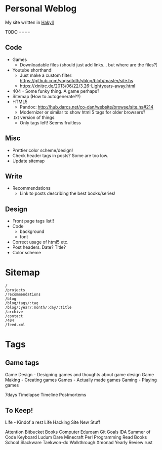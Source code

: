
Personal Weblog
===============

My site written in [Hakyll][]

[Hakyll]: http://jaspervdj.be/hakyll/

TODO ====

Code
----

* Games
    * Downloadable files (should just add links... but where are the files?)
* Youtube shorthand  
    * Just make a custom filter: <https://github.com/yogsototh/yblog/blob/master/site.hs>
    * <https://xinitrc.de/2013/06/22/3.26-Lightyears-away.html>
* 404 - Some funky thing. A game perhaps?
* Sitemap (How to autogenerate??)
* HTML5  
    * Pandoc: <http://hub.darcs.net/co-dan/website/browse/site.hs#214>
    * Modernizer or similar to show html 5 tags for older browsers?
* .txt version of things
    * Only tags left! Seems fruitless

Misc
----

* Prettier color scheme/design!
* Check header tags in posts? Some are too low.
* Update sitemap

Write
-----

* Recommendations
    * Link to posts describing the best books/series!

Design
------

* Front page tags list!!
* Code
    * background
    * font
* Correct usage of html5 etc.
* Post headers. Date? Title?
* Color scheme

Sitemap
=======

    /
    /projects
    /recommendations
    /blog
    /blog/tags/:tag
    /blog/:year/:month/:day/:title
    /archive
    /contact
    /404
    /feed.xml

Tags
====

## Game tags

Game Design - Designing games and thoughts about game design
Game Making - Creating games
Games - Actually made games
Gaming - Playing games

7days
Timelapse
Timeline
Postmortems

## To Keep!

Life - Kindof a rest
Life Hacking
Site
New Stuff

Attention
Bitbucket
Books
Computer
Eduroam
Git
Goals
IDA Summer of Code
Keyboard
Ludum Dare
Minecraft
Perl
Programming
Read Books
School
Slackware
Taekwon-do
Walkthrough
Xmonad
Yearly Review
rust

